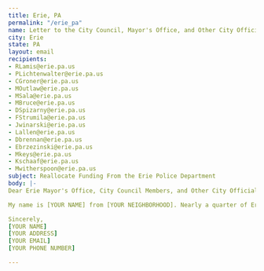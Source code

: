 ```yaml
---
title: Erie, PA
permalink: "/erie_pa"
name: Letter to the City Council, Mayor's Office, and Other City Officials
city: Erie
state: PA
layout: email
recipients:
- RLamis@erie.pa.us
- PLichtenwalter@erie.pa.us
- CGroner@erie.pa.us
- MOutlaw@erie.pa.us
- MSala@erie.pa.us
- MBruce@erie.pa.us
- DSpizarny@erie.pa.us
- FStrumila@erie.pa.us
- Jwinarski@erie.pa.us
- Lallen@erie.pa.us
- Dbrennan@erie.pa.us
- Ebrzezinski@erie.pa.us
- Mkeys@erie.pa.us
- Kschaaf@erie.pa.us
- Mwitherspoon@erie.pa.us
subject: Reallocate Funding From the Erie Police Department
body: |-
Dear Erie Mayor's Office, City Council Members, and Other City Officials,

My name is [YOUR NAME] from [YOUR NEIGHBORHOOD]. Nearly a quarter of Erie's overall budget goes into funding for the Erie Beureau of Police, this is unacceptable. I urge you towards an ethical and equal reallocation of the Erie expense budget, away from Erie PD and towards social services and educational services.

Sincerely,
[YOUR NAME]
[YOUR ADDRESS]
[YOUR EMAIL]
[YOUR PHONE NUMBER]

---
```

